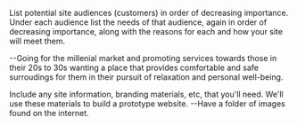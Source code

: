 List potential site audiences (customers) in order of decreasing importance.  Under each audience list the needs of that audience, again in order of decreasing importance, along with the reasons for each and how your site will meet them.

--Going for the millenial market and promoting services towards those in their 20s to 30s wanting a place that provides comfortable and safe surroudings for them in their pursuit of relaxation and personal well-being. 

Include any site information, branding materials, etc, that you'll need.  We'll use these materials to build a prototype website.
--Have a folder of images found on the internet.


